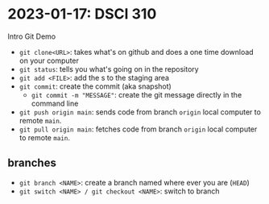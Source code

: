 # 2023-01-17: DSCI 310
Intro Git Demo

- `git clone<URL>`: takes what's on github and does a one time download on your computer
- `git status`: tells you what's going on in the repository
- `git add <FILE>`: add the <File>s to the staging area 
- `git commit`: create the commit (aka snapshot)
  - `git commit -m "MESSAGE"`: create the git message directly in the command line
- `git push origin main`: sends code from branch `origin` local computer to remote `main`.
- `git pull origin main`: fetches code from branch `origin` local computer to remote `main`.

## branches

- `git branch <NAME>`: create a branch named <NAME> where ever you are (`HEAD`)
- `git switch <NAME> / git checkout <NAME>`: switch to branch <NAME>